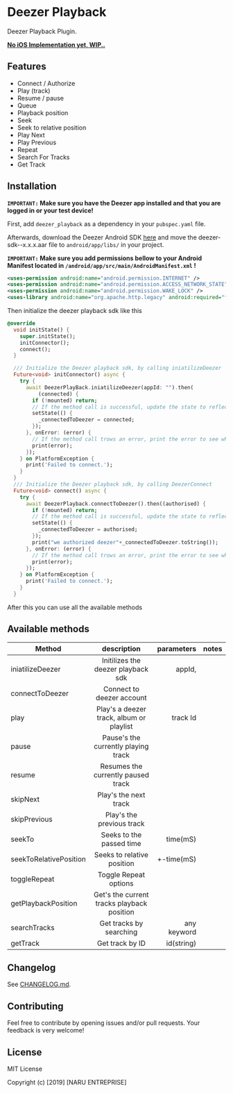 # Deezer Playback

Deezer Playback Plugin.

[**No iOS Implementation yet, WIP..**](https://github.com/naru-inc/deezer-playback/projects/1)

## Features

* Connect / Authorize 
* Play (track)
* Resume / pause
* Queue
* Playback position
* Seek
* Seek to relative position
* Play Next
* Play Previous
* Repeat 
* Search For Tracks 
* Get Track 

## Installation

**`IMPORTANT:` Make sure you have the Deezer app installed and that you are logged in or your test device!**

First, add `deezer_playback` as a dependency in your `pubspec.yaml` file. 

Afterwards, download the Deezer Android SDK [here](https://developers.deezer.com/sdk/android) and move the deezer-sdk--x.x.x.aar file to `android/app/libs/` in your project.

**`IMPORTANT:` Make sure you add permissions bellow to your Android Manifest located in `/android/app/src/main/AndroidManifest.xml` !**

```xml
<uses-permission android:name="android.permission.INTERNET" />
<uses-permission android:name="android.permission.ACCESS_NETWORK_STATE" />
<uses-permission android:name="android.permission.WAKE_LOCK" />
<uses-library android:name="org.apache.http.legacy" android:required="false" />

```

Then initialize the deezer playback sdk like this 

```dart
@override
  void initState() {
    super.initState();
    initConnector();
    connect();
  }

  /// Initialize the Deezer playback sdk, by calling iniatilizeDeezer
  Future<void> initConnector() async {
    try {
      await DeezerPlayBack.iniatilizeDeezer(appId: "").then(
          (connected) {
        if (!mounted) return;
        // If the method call is successful, update the state to reflect this change
        setState(() {
          _connectedToDeezer = connected;
        });
      }, onError: (error) {
        // If the method call trows an error, print the error to see what went wrong
        print(error);
      });
    } on PlatformException {
      print('Failed to connect.');
    }
  }
  /// Initialize the Deezer playback sdk, by calling DeezerConnect
  Future<void> connect() async {
    try {
      await DeezerPlayback.connectToDeezer().then((authorised) {
        if (!mounted) return;
        // If the method call is successful, update the state to reflect this change
        setState(() {
          _connectedToDeezer = authorised;
        });
        print("we authorized deezer"+_connectedToDeezer.toString());
      }, onError: (error) {
        // If the method call trows an error, print the error to see what went wrong
        print(error);
      });
    } on PlatformException {
      print('Failed to connect.');
    }
  }
``` 

After this you can use all the available methods

## Available methods 

| Method        | description           | parameters  | notes |
| ------------- |:-------------:| -----:|-----:|
| iniatilizeDeezer      | Initilizes the deezer playback sdk | appId,  ||
| connectToDeezer      | Connect to  deezer account  |  ||
| play      | Play's a deezer track, album or playlist | track Id ||
| pause      | Pause's the currently playing track      |    ||
| resume |  Resumes the currently paused track      |     ||
| skipNext      | Play's the next track | ||
| skipPrevious      | Play's the previous track |  ||
| seekTo |  Seeks to the passed time     |  time(mS)   ||
|seekToRelativePosition|Seeks to relative position|+-time(mS)||
| toggleRepeat | Toggle Repeat options    |     ||
| getPlaybackPosition | Get's the current tracks playback position       |    ||
| searchTracks | Get tracks by searching      |   any keyword ||
| getTrack | Get track by ID      |   id(string) ||

## Changelog

See [CHANGELOG.md](CHANGELOG.md).

## Contributing

Feel free to contribute by opening issues and/or pull requests. Your feedback is very welcome!

## License

MIT License

Copyright (c) [2019] [NARU ENTREPRISE]